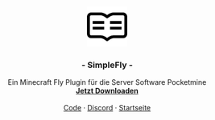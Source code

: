 <br />
<p align="center">
  <a href="https://github.com/Lxcaa">
    <img src="images/readme_logo.png" alt="Logo" width="80" height="80">
  </a>

  <h3 align="center">- SimpleFly -</h3>

  <p align="center">
    Ein Minecraft Fly Plugin für die Server Software Pocketmine
    <br />
    <a href="https://github.com/Lxcaa/SimpleFly/releases/download/1.0/SimpleFly.phar"><strong>Jetzt Downloaden</strong></a>
    <br />
    <br />
    <a href="https://github.com/Lxcaa/SimpleFly/blob/master/SimpleFly/src/Lxcaa/Main.php">Code</a>
     · 
    <a href="https://hyperiamc.de/discord">Discord</a>
     · 
    <a href="https://github.com/Lxcaa">Startseite</a>
  </p>
</p>
